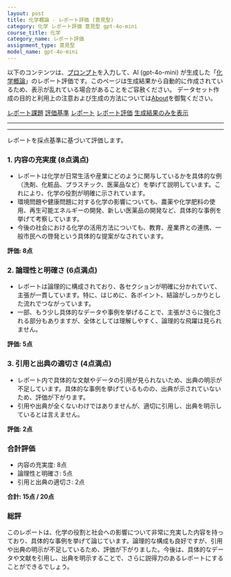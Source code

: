 ```yaml
---
layout: post
title: 化学概論 - レポート評価 (意見型)
category: 化学 レポート評価 意見型 gpt-4o-mini
course_title: 化学
category_name: レポート評価
assignment_type: 意見型
model_name: gpt-4o-mini
---
```


以下のコンテンツは、[プロンプト](https://github.com/takedatoshiyuki/synthetic_assignments/tree/main/generated/化学/gpt-4o-mini/prompt_レポート評価-意見型.md)を入力して、AI (gpt-4o-mini) が生成した「[化学概論](/contents/化学/)」のレポート評価です。このページは生成結果から自動的に作成されているため、表示が乱れている場合があることをご容赦ください。
データセット作成の目的と利用上の注意および生成の方法については[About](/About)を御覧ください。

[レポート課題](../レポート課題-意見型)
[評価基準](../評価基準-意見型)
[レポート](../レポート-意見型)
[レポート評価](../レポート評価-意見型)
[生成結果のみを表示](https://github.com/takedatoshiyuki/synthetic_assignments/tree/main/generated/化学/gpt-4o-mini/レポート評価-意見型.md)
  

***
***
  
レポートを採点基準に基づいて評価します。

### 1. 内容の充実度 (8点満点)
- レポートは化学が日常生活や産業にどのように関与しているかを具体的な例（洗剤、化粧品、プラスチック、医薬品など）を挙げて説明しています。これにより、化学の役割が明確に示されています。
- 環境問題や健康問題に対する化学の影響についても、農薬や化学肥料の使用、再生可能エネルギーの開発、新しい医薬品の開発など、具体的な事例を挙げて考察しています。
- 今後の社会における化学の活用方法についても、教育、産業界との連携、一般市民への啓発という具体的な提案がなされています。

**評価: 8点**

### 2. 論理性と明確さ (6点満点)
- レポートは論理的に構成されており、各セクションが明確に分かれていて、主張が一貫しています。特に、はじめに、各ポイント、結論がしっかりとした流れでつながっています。
- 一部、もう少し具体的なデータや事例を挙げることで、主張がさらに強化される部分もありますが、全体としては理解しやすく、論理的な飛躍は見られません。

**評価: 5点**

### 3. 引用と出典の適切さ (4点満点)
- レポート内で具体的な文献やデータの引用が見られないため、出典の明示が不足しています。具体的な事例を挙げているものの、出典が示されていないため、評価が下がります。
- 引用や出典が全くないわけではありませんが、適切に引用し、出典を明示しているとは言えません。

**評価: 2点**

### 合計評価
- 内容の充実度: 8点
- 論理性と明確さ: 5点
- 引用と出典の適切さ: 2点

**合計: 15点 / 20点**

### 総評
このレポートは、化学の役割と社会への影響について非常に充実した内容を持っており、具体的な事例を挙げて論じています。論理的な構成も良好ですが、引用や出典の明示が不足しているため、評価が下がりました。今後は、具体的なデータや文献を引用し、出典を明示することで、さらに説得力のあるレポートにすることができるでしょう。
